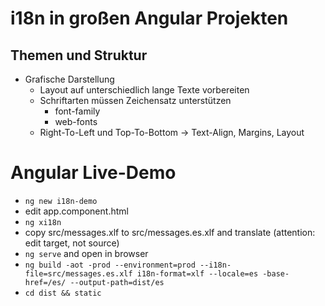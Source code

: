 # i18n in großen Angular Projekten

## Themen und Struktur

* Grafische Darstellung
  * Layout auf unterschiedlich lange Texte vorbereiten
  * Schriftarten müssen Zeichensatz unterstützen
    * font-family
    * web-fonts
  * Right-To-Left und Top-To-Bottom -> Text-Align, Margins, Layout

    

# Angular Live-Demo

* ```ng new i18n-demo```
* edit app.component.html
* ```ng xi18n```
* copy src/messages.xlf to src/messages.es.xlf and translate (attention: edit target, not source)
* ```ng serve``` and open in browser
* ```ng build -aot -prod --environment=prod --i18n-file=src/messages.es.xlf i18n-format=xlf --locale=es -base-href=/es/ --output-path=dist/es```
* ```cd dist && static```
